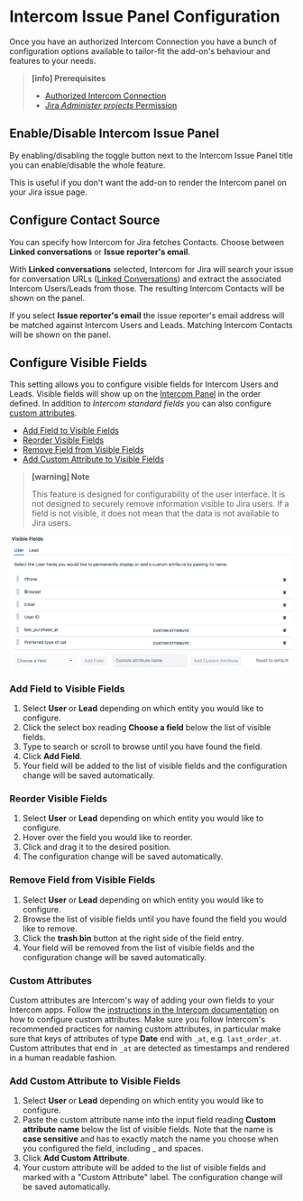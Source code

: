 # Intercom Issue Panel Configuration

Once you have an authorized Intercom Connection you have a bunch of configuration
options available to tailor-fit the add-on's behaviour and features to your needs.

> **[info] Prerequisites**
>
> * [Authorized Intercom Connection](GettingStarted.md)
> * [Jira _Administer projects_ Permission](https://confluence.atlassian.com/adminjiracloud/managing-project-permissions-776636362.html)

## Enable/Disable Intercom Issue Panel
                                                             
By enabling/disabling the toggle button next to the Intercom Issue Panel title
you can enable/disable the whole feature.

This is useful if you don't want the add-on to render the Intercom panel on your
Jira issue page.

## Configure Contact Source

You can specify how Intercom for Jira fetches Contacts. Choose between 
**Linked conversations** or **Issue reporter's email**.

With **Linked conversations** selected, Intercom for Jira will search your issue
for conversation URLs ([Linked Conversations](ConversationLinking.md)) and
extract the associated Intercom Users/Leads from those. The resulting Intercom
Contacts will be shown on the panel.

If you select **Issue reporter's email** the issue reporter's email address will
be matched against Intercom Users and Leads. Matching Intercom Contacts will
be shown on the panel. 

## Configure Visible Fields

This setting allows you to configure visible fields for Intercom Users and Leads.
Visible fields will show up on the [Intercom Panel](IntercomIssuePanel.md) in 
the order defined. In addition to *Intercom standard fields* you can also 
configure [custom attributes](#custom-attributes).

* [Add Field to Visible Fields](#add-field-to-visible-fields)
* [Reorder Visible Fields](#reorder-visible-fields)
* [Remove Field from Visible Fields](#remove-field-from-visible-fields)
* [Add Custom Attribute to Visible Fields](#add-custom-attribute-to-visible-fields)

> **[warning] Note**
>
> This feature is designed for configurability of the user interface. It is not 
> designed to securely remove information visible to Jira users.
> If a field is not visible, it does not mean that the data is not available to 
> Jira users.


![Visible Fields](/assets/addons/intercom/VisibleFields.png)

### Add Field to Visible Fields

1. Select **User** or **Lead** depending on which entity you would like to configure.
1. Click the select box reading **Choose a field** below the list of visible fields.
1. Type to search or scroll to browse until you have found the field.
1. Click **Add Field**.
1. Your field will be added to the list of visible fields and the configuration
   change will be saved automatically.
   
### Reorder Visible Fields

1. Select **User** or **Lead** depending on which entity you would like to configure.
1. Hover over the field you would like to reorder.
1. Click and drag it to the desired position.
1. The configuration change will be saved automatically.
   
### Remove Field from Visible Fields

1. Select **User** or **Lead** depending on which entity you would like to configure.
1. Browse the list of visible fields until you have found the field you would like
   to remove.
1. Click the **trash bin** button at the right side of the field entry.
1. Your field will be removed from the list of visible fields and the configuration
   change will be saved automatically.
   
### Custom Attributes

Custom attributes are Intercom's way of adding your own fields to your Intercom 
apps. Follow the [instructions in the Intercom documentation](https://docs.intercom.com/configure-intercom-for-your-product-or-site/customize-intercom-to-be-about-your-users/send-custom-user-attributes-to-intercom) 
on how to configure custom attributes. Make sure you follow Intercom's recommended
practices for naming custom attributes, in particular make sure that keys of
attributes of type **Date** end with `_at`, e.g. `last_order_at`. Custom attributes
that end in `_at` are detected as timestamps and rendered in a human readable 
fashion. 

### Add Custom Attribute to Visible Fields

1. Select **User** or **Lead** depending on which entity you would like to configure.
1. Paste the custom attribute name into the input field reading **Custom attribute name** 
   below the list of visible fields. Note that the name is **case sensitive** and
   has to exactly match the name you choose when you configured the field, including
   _ and spaces.
1. Click **Add Custom Attribute**.
1. Your custom attribute will be added to the list of visible fields and marked 
   with a "Custom Attribute" label. The configuration change will be saved 
   automatically.